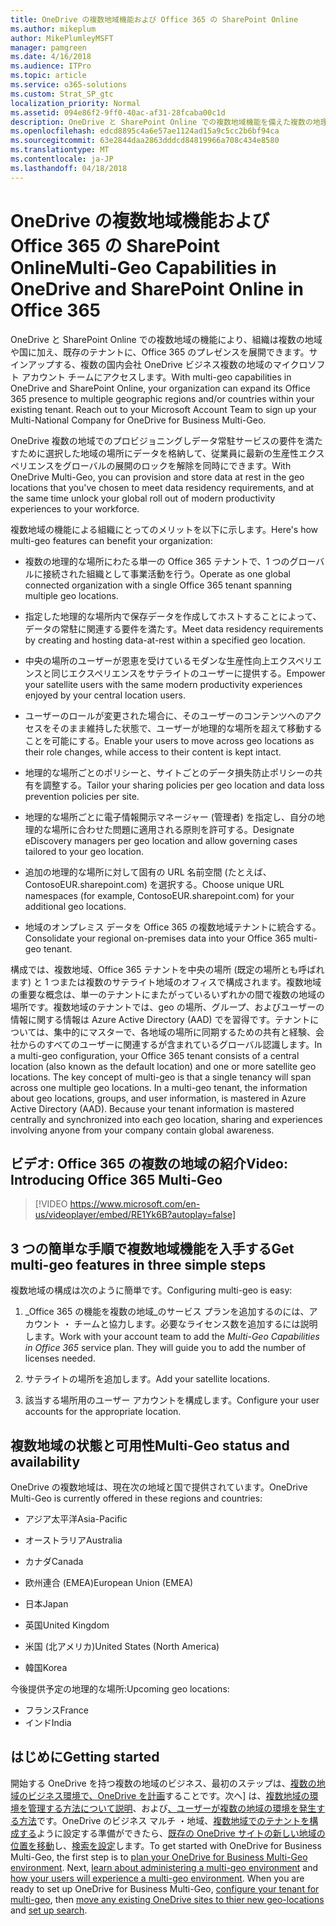```yaml
---
title: OneDrive の複数地域機能および Office 365 の SharePoint Online
ms.author: mikeplum
author: MikePlumleyMSFT
manager: pamgreen
ms.date: 4/16/2018
ms.audience: ITPro
ms.topic: article
ms.service: o365-solutions
ms.custom: Strat_SP_gtc
localization_priority: Normal
ms.assetid: 094e86f2-9ff0-40ac-af31-28fcaba00c1d
description: OneDrive と SharePoint Online での複数地域機能を備えた複数の地理的な領域に、Office 365 のプレゼンスを展開します。
ms.openlocfilehash: edcd8895c4a6e57ae1124ad15a9c5cc2b6bf94ca
ms.sourcegitcommit: 63e2844daa2863dddcd84819966a708c434e8580
ms.translationtype: MT
ms.contentlocale: ja-JP
ms.lasthandoff: 04/18/2018
---
```

# <a name="multi-geo-capabilities-in-onedrive-and-sharepoint-online-in-office-365"></a><span data-ttu-id="86006-103">OneDrive の複数地域機能および Office 365 の SharePoint Online</span><span class="sxs-lookup"><span data-stu-id="86006-103">Multi-Geo Capabilities in OneDrive and SharePoint Online in Office 365</span></span>

<span data-ttu-id="86006-p101">OneDrive と SharePoint Online での複数地域の機能により、組織は複数の地域や国に加え、既存のテナントに、Office 365 のプレゼンスを展開できます。サインアップする、複数の国内会社 OneDrive ビジネス複数の地域のマイクロソフト アカウント チームにアクセスします。</span><span class="sxs-lookup"><span data-stu-id="86006-p101">With multi-geo capabilities in OneDrive and SharePoint Online, your organization can expand its Office 365 presence to multiple geographic regions and/or countries within your existing tenant. Reach out to your Microsoft Account Team to sign up your Multi-National Company for OneDrive for Business Multi-Geo.</span></span>
  
<span data-ttu-id="86006-106">OneDrive 複数の地域でのプロビジョニングしデータ常駐サービスの要件を満たすために選択した地域の場所にデータを格納して、従業員に最新の生産性エクスペリエンスをグローバルの展開のロックを解除を同時にできます。</span><span class="sxs-lookup"><span data-stu-id="86006-106">With OneDrive Multi-Geo, you can provision and store data at rest in the geo locations that you've chosen to meet data residency requirements, and at the same time unlock your global roll out of modern productivity experiences to your workforce.</span></span>
  
<span data-ttu-id="86006-107">複数地域の機能による組織にとってのメリットを以下に示します。</span><span class="sxs-lookup"><span data-stu-id="86006-107">Here's how multi-geo features can benefit your organization:</span></span>
  
- <span data-ttu-id="86006-108">複数の地理的な場所にわたる単一の Office 365 テナントで、1 つのグローバルに接続された組織として事業活動を行う。</span><span class="sxs-lookup"><span data-stu-id="86006-108">Operate as one global connected organization with a single Office 365 tenant spanning multiple geo locations.</span></span>
    
- <span data-ttu-id="86006-109">指定した地理的な場所内で保存データを作成してホストすることによって、データの常駐に関連する要件を満たす。</span><span class="sxs-lookup"><span data-stu-id="86006-109">Meet data residency requirements by creating and hosting data-at-rest within a specified geo location.</span></span>
    
- <span data-ttu-id="86006-110">中央の場所のユーザーが恩恵を受けているモダンな生産性向上エクスペリエンスと同じエクスペリエンスをサテライトのユーザーに提供する。</span><span class="sxs-lookup"><span data-stu-id="86006-110">Empower your satellite users with the same modern productivity experiences enjoyed by your central location users.</span></span>
    
- <span data-ttu-id="86006-111">ユーザーのロールが変更された場合に、そのユーザーのコンテンツへのアクセスをそのまま維持した状態で、ユーザーが地理的な場所を超えて移動することを可能にする。</span><span class="sxs-lookup"><span data-stu-id="86006-111">Enable your users to move across geo locations as their role changes, while access to their content is kept intact.</span></span>
    
- <span data-ttu-id="86006-112">地理的な場所ごとのポリシーと、サイトごとのデータ損失防止ポリシーの共有を調整する。</span><span class="sxs-lookup"><span data-stu-id="86006-112">Tailor your sharing policies per geo location and data loss prevention policies per site.</span></span>
    
- <span data-ttu-id="86006-113">地理的な場所ごとに電子情報開示マネージャー (管理者) を指定し、自分の地理的な場所に合わせた問題に適用される原則を許可する。</span><span class="sxs-lookup"><span data-stu-id="86006-113">Designate eDiscovery managers per geo location and allow governing cases tailored to your geo location.</span></span>
    
- <span data-ttu-id="86006-114">追加の地理的な場所に対して固有の URL 名前空間 (たとえば、ContosoEUR.sharepoint.com) を選択する。</span><span class="sxs-lookup"><span data-stu-id="86006-114">Choose unique URL namespaces (for example, ContosoEUR.sharepoint.com) for your additional geo locations.</span></span>
    
- <span data-ttu-id="86006-115">地域のオンプレミス データを Office 365 の複数地域テナントに統合する。</span><span class="sxs-lookup"><span data-stu-id="86006-115">Consolidate your regional on-premises data into your Office 365 multi-geo tenant.</span></span>
    
<span data-ttu-id="86006-p102">構成では、複数地域、Office 365 テナントを中央の場所 (既定の場所とも呼ばれます) と 1 つまたは複数のサテライト地域のオフィスで構成されます。複数地域の重要な概念は、単一のテナントにまたがっているいずれかの間で複数の地域の場所です。複数地域のテナントでは、geo の場所、グループ、およびユーザーの情報に関する情報は Azure Active Directory (AAD) でを習得です。テナントについては、集中的にマスターで、各地域の場所に同期するための共有と経験、会社からのすべてのユーザーに関連するが含まれているグローバル認識します。</span><span class="sxs-lookup"><span data-stu-id="86006-p102">In a multi-geo configuration, your Office 365 tenant consists of a central location (also known as the default location) and one or more satellite geo locations. The key concept of multi-geo is that a single tenancy will span across one multiple geo locations. In a multi-geo tenant, the information about geo locations, groups, and user information, is mastered in Azure Active Directory (AAD). Because your tenant information is mastered centrally and synchronized into each geo location, sharing and experiences involving anyone from your company contain global awareness.</span></span>

## <a name="video-introducing-office-365-multi-geo"></a><span data-ttu-id="86006-120">ビデオ: Office 365 の複数の地域の紹介</span><span class="sxs-lookup"><span data-stu-id="86006-120">Video: Introducing Office 365 Multi-Geo</span></span>

> [!VIDEO https://www.microsoft.com/en-us/videoplayer/embed/RE1Yk6B?autoplay=false]
  
## <a name="get-multi-geo-features-in-three-simple-steps"></a><span data-ttu-id="86006-121">3 つの簡単な手順で複数地域機能を入手する</span><span class="sxs-lookup"><span data-stu-id="86006-121">Get multi-geo features in three simple steps</span></span>

<span data-ttu-id="86006-122">複数地域の構成は次のように簡単です。</span><span class="sxs-lookup"><span data-stu-id="86006-122">Configuring multi-geo is easy:</span></span>
  
1. <span data-ttu-id="86006-p103">_Office 365 の機能を複数の地域_のサービス プランを追加するのには、アカウント ・ チームと協力します。必要なライセンス数を追加するには説明します。</span><span class="sxs-lookup"><span data-stu-id="86006-p103">Work with your account team to add the _Multi-Geo Capabilities in Office 365_ service plan. They will guide you to add the number of licenses needed.</span></span>
    
2. <span data-ttu-id="86006-125">サテライトの場所を追加します。</span><span class="sxs-lookup"><span data-stu-id="86006-125">Add your satellite locations.</span></span>
    
3. <span data-ttu-id="86006-126">該当する場所用のユーザー アカウントを構成します。</span><span class="sxs-lookup"><span data-stu-id="86006-126">Configure your user accounts for the appropriate location.</span></span>
    
## <a name="multi-geo-status-and-availability"></a><span data-ttu-id="86006-127">複数地域の状態と可用性</span><span class="sxs-lookup"><span data-stu-id="86006-127">Multi-Geo status and availability</span></span>

<span data-ttu-id="86006-128">OneDrive の複数地域は、現在次の地域と国で提供されています。</span><span class="sxs-lookup"><span data-stu-id="86006-128">OneDrive Multi-Geo is currently offered in these regions and countries:</span></span>
  
- <span data-ttu-id="86006-129">アジア太平洋</span><span class="sxs-lookup"><span data-stu-id="86006-129">Asia-Pacific</span></span>
    
- <span data-ttu-id="86006-130">オーストラリア</span><span class="sxs-lookup"><span data-stu-id="86006-130">Australia</span></span>
    
- <span data-ttu-id="86006-131">カナダ</span><span class="sxs-lookup"><span data-stu-id="86006-131">Canada</span></span>
    
- <span data-ttu-id="86006-132">欧州連合 (EMEA)</span><span class="sxs-lookup"><span data-stu-id="86006-132">European Union (EMEA)</span></span>
    
- <span data-ttu-id="86006-133">日本</span><span class="sxs-lookup"><span data-stu-id="86006-133">Japan</span></span>
    
- <span data-ttu-id="86006-134">英国</span><span class="sxs-lookup"><span data-stu-id="86006-134">United Kingdom</span></span>
    
- <span data-ttu-id="86006-135">米国 (北アメリカ)</span><span class="sxs-lookup"><span data-stu-id="86006-135">United States (North America)</span></span>
    
- <span data-ttu-id="86006-136">韓国</span><span class="sxs-lookup"><span data-stu-id="86006-136">Korea</span></span>
      
<span data-ttu-id="86006-137">今後提供予定の地理的な場所:</span><span class="sxs-lookup"><span data-stu-id="86006-137">Upcoming geo locations:</span></span>
  
- <span data-ttu-id="86006-138">フランス</span><span class="sxs-lookup"><span data-stu-id="86006-138">France</span></span>
- <span data-ttu-id="86006-139">インド</span><span class="sxs-lookup"><span data-stu-id="86006-139">India</span></span>
    
## <a name="getting-started"></a><span data-ttu-id="86006-140">はじめに</span><span class="sxs-lookup"><span data-stu-id="86006-140">Getting started</span></span>

<span data-ttu-id="86006-p104">開始する OneDrive を持つ複数の地域のビジネス、最初のステップは、[複数の地域のビジネス環境で、OneDrive を計画](plan-for-multi-geo.md)することです。次へ] は、[複数地域の環境を管理する方法について説明](administering-a-multi-geo-environment.md)、および[、ユーザーが複数の地域の環境を発生する方法](multi-geo-user-experience.md)です。OneDrive のビジネス マルチ ・地域、[複数地域でのテナントを構成する](multi-geo-tenant-configuration.md)ように設定する準備ができたら、[既存の OneDrive サイトの新しい地域の位置を移動](move-onedrive-between-geo-locations.md)し、[検索を設定](configure-search-for-multi-geo.md)します。</span><span class="sxs-lookup"><span data-stu-id="86006-p104">To get started with OneDrive for Business Multi-Geo, the first step is to [plan your OneDrive for Business Multi-Geo environment](plan-for-multi-geo.md). Next, [learn about administering a multi-geo environment](administering-a-multi-geo-environment.md) and [how your users will experience a multi-geo environment](multi-geo-user-experience.md). When you are ready to set up OneDrive for Business Multi-Geo, [configure your tenant for multi-geo](multi-geo-tenant-configuration.md), then [move any existing OneDrive sites to thier new geo-locations](move-onedrive-between-geo-locations.md) and [set up search](configure-search-for-multi-geo.md).</span></span>
